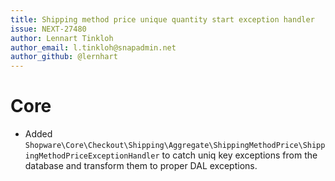 ```yaml
---
title: Shipping method price unique quantity start exception handler
issue: NEXT-27480
author: Lennart Tinkloh
author_email: l.tinkloh@snapadmin.net
author_github: @lernhart
---
```

# Core
* Added `Shopware\Core\Checkout\Shipping\Aggregate\ShippingMethodPrice\ShippingMethodPriceExceptionHandler` to catch uniq key exceptions from the database and transform them to proper DAL exceptions.
```
